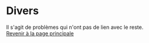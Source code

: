 # Divers
Il s'agit de problèmes qui n'ont pas de lien avec le reste.
\
[Revenir à la page principale](/README.md)